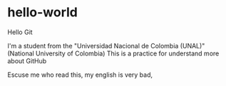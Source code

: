 # hello-world
Hello Git

I'm a student from the "Universidad Nacional de Colombia (UNAL)" (National University of Colombia)
This is a practice for understand more about GitHub

Escuse me who read this, my english is very bad, 
